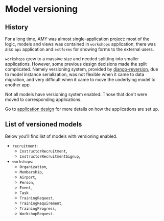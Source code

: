 # Model versioning

## History

For a long time, AMY was almost single-application project: most of the logic,
models and views was contained in `workshops` application; there was also `api`
application and `extforms` for showing forms to the external users.

`workshops` grew to a massive size and needed splitting into smaller applications.
However, some previous design decisions made the split complicated. Namely versioning
system, provided by
[django-reversion](https://django-reversion.readthedocs.io/en/stable/), due to
model instance serialization, was not flexible when it came to data migration, and
very difficult when it came to move the underlying model to another app.

Not all models have versioning system enabled. Those that don't were moved to
corresponding applications.

Go to [application design](./application_design.md) for more details on how the
applications are set up.

## List of versioned models

Below you'll find list of models with versioning enabled.

* `recruitment`:
    * `InstructorRecruitment`,
    * `InstructorRecruitmentSignup`,
* `workshops`:
    * `Organization`,
    * `Membership`,
    * `Airport`,
    * `Person`,
    * `Event`,
    * `Task`.
    * `TrainingRequest`,
    * `TrainingRequirement`,
    * `TrainingProgress`,
    * `WorkshopRequest`.
